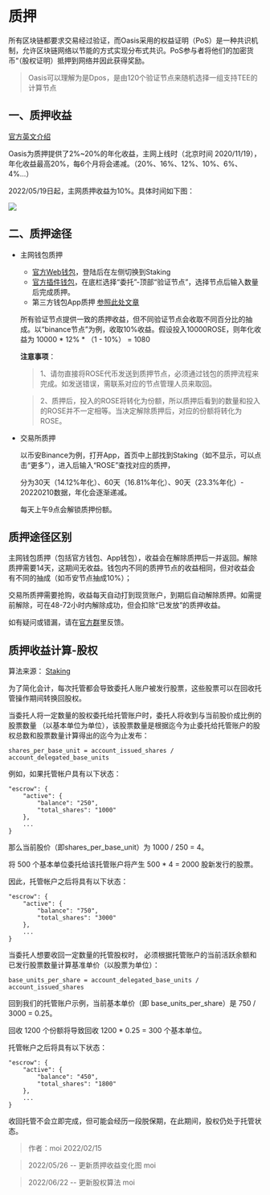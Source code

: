 # 质押

所有区块链都要求交易经过验证，而Oasis采用的权益证明（PoS）是一种共识机制，允许区块链网络以节能的方式实现分布式共识。PoS参与者将他们的加密货币“（股权证明）抵押到网络并因此获得奖励。

> Oasis可以理解为是Dpos，是由120个验证节点来随机选择一组支持TEE的计算节点

## 一、质押收益

[官方英文介绍](https://docs.oasis.dev/oasis-network-primer/token-metrics-and-distribution/#staking-incentives)

Oasis为质押提供了2%~20%的年化收益，主网上线时（北京时间 2020/11/19），年化收益最高20%，每6个月将会递减。（20%、16%、12%、10%、6%、4%...）

2022/05/19日起，主网质押收益为10%。具体时间如下图：

![](https://www.chaincatcher.com/upload/image/20220329/1648568726790515.jpg)

## 二、质押途径

- 主网钱包质押
    - [官方Web钱包](https://wallet.oasisprotocol.org/account/oasis1qr8yzhlcrxc3cmn7eha0pjhdve3swndu65slsrh3)，登陆后在左侧切换到Staking
    - [官方插件钱包](https://chrome.google.com/webstore/detail/oasis-wallet/ppdadbejkmjnefldpcdjhnkpbjkikoip?hl=zh-CN)，在底栏选择“委托”-顶部“验证节点”，选择节点后输入数量后完成质押。
    - 第三方钱包App质押 [参照此处文章](https://mp.weixin.qq.com/s?__biz=Mzg3MTUxNTI5Mg==&mid=2247484615&idx=1&sn=eedc27d12f61008a2f7caf09cda4cd13&chksm=cefc1134f98b9822ef4bc86b770bd35442113cf510d81639bed09e3dbbdf95c952be9d1052b7&scene=21#wechat_redirect)

    所有验证节点提供一致的质押收益，但不同验证节点会收取不同百分比的抽成。以“binance节点”为例，收取10%收益。假设投入10000ROSE，则年化收益为 10000 * 12% * （1 - 10%） = 1080

   **注意事项**：

   > 1、请勿直接将ROSE代币发送到质押节点，必须通过钱包的质押流程来完成。如发送错误，需联系对应的节点管理人员来取回。

   > 2、质押后，投入的ROSE将转化为份额，所以质押后看到的数量和投入的ROSE并不一定相等。当决定解除质押后，对应的份额将转化为ROSE。

   

-  交易所质押

   以币安Binance为例，打开App，首页中上部找到Staking（如不显示，可以点击“更多”），进入后输入“ROSE”查找对应的质押，

   分为30天（14.12%年化）、60天（16.81%年化）、90天（23.3%年化）- 20220210数据，年化会逐渐递减。

   每天上午9点会解锁质押份额。

## 质押途径区别

   主网钱包质押（包括官方钱包、App钱包），收益会在解除质押后一并返回。解除质押需要14天，这期间无收益。钱包内不同的质押节点的收益相同，但对收益会有不同的抽成（如币安节点抽成10%）；
   
   交易所质押需要抢购，收益每天自动打到现货账户，到期后自动解除质押。如需提前解除，可在48-72小时内解除成功，但会扣除“已发放”的质押收益。

如有疑问或错漏，请在[官方群](https://t.me/oasisnetworkchina)里反馈。

## 质押收益计算-股权
算法来源： [Staking](https://docs.oasis.dev/oasis-core/consensus/services/staking#general)

为了简化会计，每次托管都会导致委托人账户被发行股票，这些股票可以在回收托管操作期间转换回股权。

当委托人将一定数量的股权委托给托管账户时，委托人将收到与当前股价成比例的股票数量 （以基本单位为单位），该股票数量是根据迄今为止委托给托管账户的股权总数和股票数量计算得出的迄今为止发布：

```
shares_per_base_unit = account_issued_shares / account_delegated_base_units
```

例如，如果托管帐户具有以下状态：
```
"escrow": {
    "active": {
        "balance": "250",
        "total_shares": "1000"
    },
    ...
}
```
那么当前股价（即shares_per_base_unit）为 1000 / 250 = 4。

将 500 个基本单位委托给该托管账户将产生 500 * 4 = 2000 股新发行的股票。

因此，托管帐户之后将具有以下状态：
```
"escrow": {
    "active": {
        "balance": "750",
        "total_shares": "3000"
    },
    ...
}
```
当委托人想要收回一定数量的托管股权时， 必须根据托管账户的当前活跃余额和已发行股票数量计算基准单价（以股票为单位）：
```
base_units_per_share = account_delegated_base_units / account_issued_shares
```
回到我们的托管账户示例，当前基本单价（即 base_units_per_share）是 750 / 3000 = 0.25。

回收 1200 个份额将导致回收 1200 * 0.25 = 300 个基本单位。

托管帐户之后将具有以下状态：
```
"escrow": {
    "active": {
        "balance": "450",
        "total_shares": "1800"
    },
    ...
}
```
收回托管不会立即完成，但可能会经历一段脱保期，在此期间，股权仍处于托管状态。

  > 作者：moi 2022/02/15

  > 2022/05/26 -- 更新质押收益变化图 moi

  > 2022/06/22 -- 更新股权算法 moi
